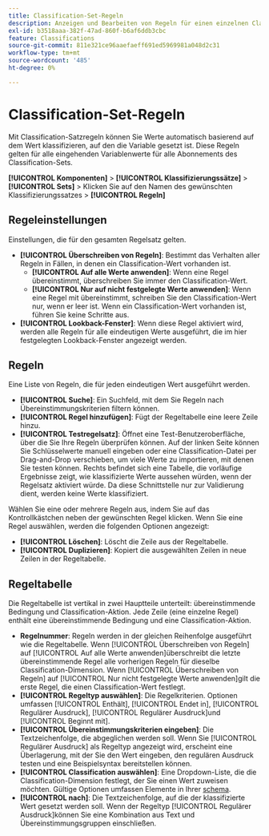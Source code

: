 ```yaml
---
title: Classification-Set-Regeln
description: Anzeigen und Bearbeiten von Regeln für einen einzelnen Classification-Satz.
exl-id: b3518aaa-382f-47ad-860f-b6af6ddb3cbc
feature: Classifications
source-git-commit: 811e321ce96aaefaeff691ed5969981a048d2c31
workflow-type: tm+mt
source-wordcount: '485'
ht-degree: 0%

---
```


# Classification-Set-Regeln

Mit Classification-Satzregeln können Sie Werte automatisch basierend auf dem Wert klassifizieren, auf den die Variable gesetzt ist. Diese Regeln gelten für alle eingehenden Variablenwerte für alle Abonnements des Classification-Sets.

**[!UICONTROL Komponenten]** > **[!UICONTROL Klassifizierungssätze]** > **[!UICONTROL Sets]** > Klicken Sie auf den Namen des gewünschten Klassifizierungssatzes > **[!UICONTROL Regeln]**

## Regeleinstellungen

Einstellungen, die für den gesamten Regelsatz gelten.

* **[!UICONTROL Überschreiben von Regeln]**: Bestimmt das Verhalten aller Regeln in Fällen, in denen ein Classification-Wert vorhanden ist.
   * **[!UICONTROL Auf alle Werte anwenden]**: Wenn eine Regel übereinstimmt, überschreiben Sie immer den Classification-Wert.
   * **[!UICONTROL Nur auf nicht festgelegte Werte anwenden]**: Wenn eine Regel mit übereinstimmt, schreiben Sie den Classification-Wert nur, wenn er leer ist. Wenn ein Classification-Wert vorhanden ist, führen Sie keine Schritte aus.
* **[!UICONTROL Lookback-Fenster]**: Wenn diese Regel aktiviert wird, werden alle Regeln für alle eindeutigen Werte ausgeführt, die im hier festgelegten Lookback-Fenster angezeigt werden.

## Regeln

Eine Liste von Regeln, die für jeden eindeutigen Wert ausgeführt werden.

* **[!UICONTROL Suche]**: Ein Suchfeld, mit dem Sie Regeln nach Übereinstimmungskriterien filtern können.
* **[!UICONTROL Regel hinzufügen]**: Fügt der Regeltabelle eine leere Zeile hinzu.
* **[!UICONTROL Testregelsatz]**: Öffnet eine Test-Benutzeroberfläche, über die Sie Ihre Regeln überprüfen können. Auf der linken Seite können Sie Schlüsselwerte manuell eingeben oder eine Classification-Datei per Drag-and-Drop verschieben, um viele Werte zu importieren, mit denen Sie testen können. Rechts befindet sich eine Tabelle, die vorläufige Ergebnisse zeigt, wie klassifizierte Werte aussehen würden, wenn der Regelsatz aktiviert würde. Da diese Schnittstelle nur zur Validierung dient, werden keine Werte klassifiziert.

Wählen Sie eine oder mehrere Regeln aus, indem Sie auf das Kontrollkästchen neben der gewünschten Regel klicken. Wenn Sie eine Regel auswählen, werden die folgenden Optionen angezeigt:

* **[!UICONTROL Löschen]**: Löscht die Zeile aus der Regeltabelle.
* **[!UICONTROL Duplizieren]**: Kopiert die ausgewählten Zeilen in neue Zeilen in der Regeltabelle.

## Regeltabelle

Die Regeltabelle ist vertikal in zwei Hauptteile unterteilt: übereinstimmende Bedingung und Classification-Aktion. Jede Zeile (eine einzelne Regel) enthält eine übereinstimmende Bedingung und eine Classification-Aktion.

* **Regelnummer**: Regeln werden in der gleichen Reihenfolge ausgeführt wie die Regeltabelle. Wenn [!UICONTROL Überschreiben von Regeln] auf [!UICONTROL Auf alle Werte anwenden]überschreibt die letzte übereinstimmende Regel alle vorherigen Regeln für dieselbe Classification-Dimension. Wenn [!UICONTROL Überschreiben von Regeln] auf [!UICONTROL Nur nicht festgelegte Werte anwenden]gilt die erste Regel, die einen Classification-Wert festlegt.
* **[!UICONTROL Regeltyp auswählen]**: Die Regelkriterien. Optionen umfassen [!UICONTROL Enthält], [!UICONTROL Endet in], [!UICONTROL Regulärer Ausdruck], [!UICONTROL Regulärer Ausdruck]und [!UICONTROL Beginnt mit].
* **[!UICONTROL Übereinstimmungskriterien eingeben]**: Die Textzeichenfolge, die abgeglichen werden soll. Wenn Sie [!UICONTROL Regulärer Ausdruck] als Regeltyp angezeigt wird, erscheint eine Überlagerung, mit der Sie den Wert eingeben, den regulären Ausdruck testen und eine Beispielsyntax bereitstellen können.
* **[!UICONTROL Classification auswählen]**: Eine Dropdown-Liste, die die Classification-Dimension festlegt, der Sie einen Wert zuweisen möchten. Gültige Optionen umfassen Elemente in Ihrer [schema](schema.md).
* **[!UICONTROL nach]**: Die Textzeichenfolge, auf die der klassifizierte Wert gesetzt werden soll. Wenn der Regeltyp [!UICONTROL Regulärer Ausdruck]können Sie eine Kombination aus Text und Übereinstimmungsgruppen einschließen.
